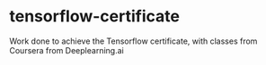 # tensorflow-certificate
Work done to achieve the Tensorflow certificate, with classes from Coursera from Deeplearning.ai
